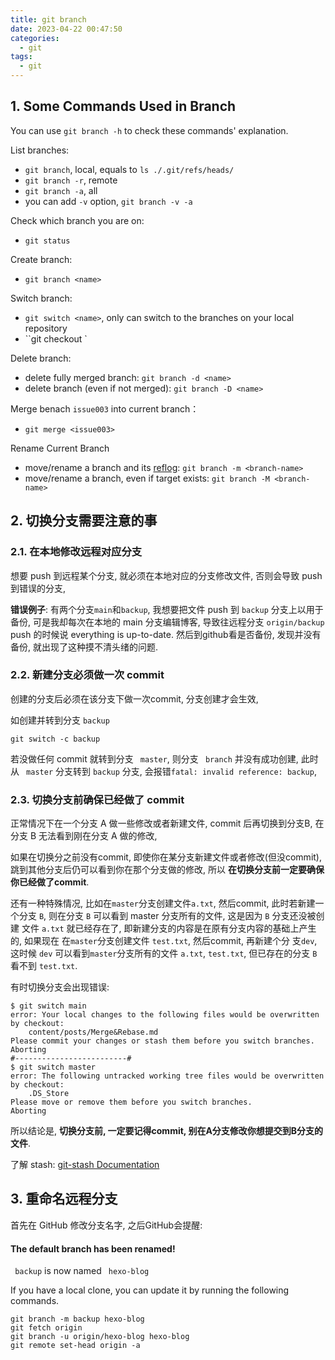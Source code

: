 ```yaml
---
title: git branch
date: 2023-04-22 00:47:50
categories:
  - git
tags:
  - git
---
```


## 1. Some Commands Used in Branch

You can use `git branch -h` to check these commands' explanation. 

List branches:

- `git branch`,  local, equals to `ls ./.git/refs/heads/`
- `git branch -r`, remote
- `git branch -a`, all
- you can add `-v` option, `git branch -v -a`

Check which branch you are on:

- `git status`

Create branch:

- `git branch <name>`

Switch branch:

- `git switch <name>`, only can switch to the branches on your local repository
- ``git checkout <name>`

Delete branch:

- delete fully merged branch: `git branch -d <name>`
- delete branch (even if not merged):  `git branch -D <name>`

Merge benach `issue003` into current branch：

- `git merge <issue003>`

Rename Current Branch

- move/rename a branch and its [reflog](https://www.atlassian.com/git/tutorials/rewriting-history/git-reflog): `git branch -m <branch-name>` 
-  move/rename a branch, even if target exists: `git branch -M <branch-name>` 

## 2. 切换分支需要注意的事

### 2.1. 在本地修改远程对应分支

想要 push 到远程某个分支, 就必须在本地对应的分支修改文件, 否则会导致 push 到错误的分支, 

**错误例子**: 有两个分支`main`和`backup`, 我想要把文件 push 到 `backup` 分支上以用于备份, 可是我却每次在本地的 main 分支编辑博客, 导致往远程分支 `origin/backup` push 的时候说 everything is up-to-date. 然后到github看是否备份, 发现并没有备份, 就出现了这种摸不清头绪的问题. 

### 2.2. 新建分支必须做一次 commit

创建的分支后必须在该分支下做一次commit, 分支创建才会生效, 

如创建并转到分支 `backup`

```shell
git switch -c backup
```

若没做任何 commit 就转到分支 ` master`, 则分支 ` branch` 并没有成功创建, 此时从 ` master` 分支转到 `backup` 分支, 会报错`fatal: invalid reference: backup`,

### 2.3. 切换分支前确保已经做了 commit

正常情况下在一个分支 A 做一些修改或者新建文件, commit 后再切换到分支B, 在分支 B 无法看到刚在分支 A 做的修改, 

如果在切换分之前没有commit, 即使你在某分支新建文件或者修改(但没commit), 跳到其他分支后仍可以看到你在那个分支做的修改, 所以 **在切换分支前一定要确保你已经做了commit**. 

还有一种特殊情况, 比如在`master`分支创建文件`a.txt`, 然后commit, 此时若新建一个分支 `B`, 则在分支 `B` 可以看到 master 分支所有的文件, 这是因为 `B` 分支还没被创建 文件 `a.txt` 就已经存在了, 即新建分支的内容是在原有分支内容的基础上产生的, 如果现在 在`master`分支创建文件 `test.txt`, 然后commit, 再新建个分 支`dev`, 这时候 `dev` 可以看到`master`分支所有的文件 `a.txt`, `test.txt`, 但已存在的分支 `B` 看不到 `test.txt`. 

有时切换分支会出现错误:

```shell
$ git switch main 
error: Your local changes to the following files would be overwritten by checkout:
	content/posts/Merge&Rebase.md
Please commit your changes or stash them before you switch branches.
Aborting
#-------------------------#
$ git switch master
error: The following untracked working tree files would be overwritten by checkout:
	.DS_Store
Please move or remove them before you switch branches.
Aborting
```

所以结论是, **切换分支前, 一定要记得commit, 别在A分支修改你想提交到B分支的文件**.

了解 stash: [git-stash Documentation](https://git-scm.com/docs/git-stash) 

## 3. 重命名远程分支

首先在 GitHub 修改分支名字, 之后GitHub会提醒:

#### The default branch has been renamed!

` backup`  is now named ` hexo-blog` 

If you have a local clone, you can update it by running the following commands.

```shell
git branch -m backup hexo-blog
git fetch origin
git branch -u origin/hexo-blog hexo-blog
git remote set-head origin -a
```
